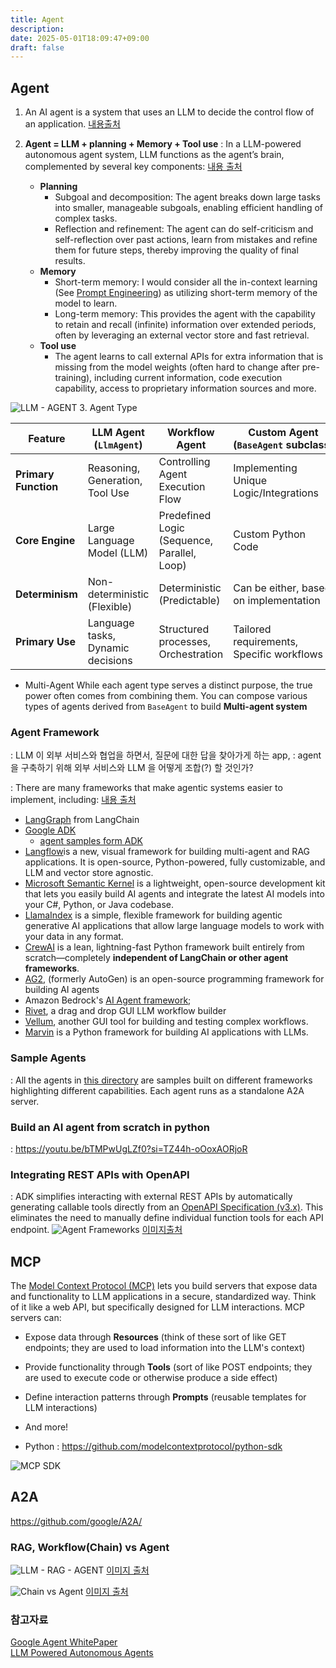 ```yaml
---
title: Agent
description: 
date: 2025-05-01T18:09:47+09:00
draft: false
---
```

##  Agent

1. An AI agent is a system that uses an LLM to decide the control flow of an application. [내용출처](https://blog.langchain.dev/what-is-an-agent/)

2. **Agent = LLM + planning + Memory + Tool use** : In a LLM-powered autonomous agent system, LLM functions as the agent’s brain, complemented by several key components:   [내용 출처](https://lilianweng.github.io/posts/2023-06-23-agent/)

	- **Planning**
	    - Subgoal and decomposition: The agent breaks down large tasks into smaller, manageable subgoals, enabling efficient handling of complex tasks.
	    - Reflection and refinement: The agent can do self-criticism and self-reflection over past actions, learn from mistakes and refine them for future steps, thereby improving the quality of final results.
	- **Memory**
	    - Short-term memory: I would consider all the in-context learning (See [Prompt Engineering](https://lilianweng.github.io/posts/2023-03-15-prompt-engineering/)) as utilizing short-term memory of the model to learn.
	    - Long-term memory: This provides the agent with the capability to retain and recall (infinite) information over extended periods, often by leveraging an external vector store and fast retrieval.
	- **Tool use**
	    - The agent learns to call external APIs for extra information that is missing from the model weights (often hard to change after pre-training), including current information, code execution capability, access to proprietary information sources and more.

![LLM - AGENT](llm_agent.png)
3.  Agent Type

|Feature|LLM Agent (`LlmAgent`)|Workflow Agent|Custom Agent (`BaseAgent` subclass)|
|---|---|---|---|
|**Primary Function**|Reasoning, Generation, Tool Use|Controlling Agent Execution Flow|Implementing Unique Logic/Integrations|
|**Core Engine**|Large Language Model (LLM)|Predefined Logic (Sequence, Parallel, Loop)|Custom Python Code|
|**Determinism**|Non-deterministic (Flexible)|Deterministic (Predictable)|Can be either, based on implementation|
|**Primary Use**|Language tasks, Dynamic decisions|Structured processes, Orchestration|Tailored requirements, Specific workflows|
- Multi-Agent
While each agent type serves a distinct purpose, the true power often comes from combining them. You can compose various types of agents derived from `BaseAgent` to build **Multi-agent system**
### Agent Framework  
:  LLM 이 외부 서비스와 협업을 하면서, 질문에 대한 답을 찾아가게 하는 app, 
: agent 을 구축하기 위해 외부 서비스와 LLM 을 어떻게 조합(?) 할 것인가?

: There are many frameworks that make agentic systems easier to implement, including: [내용 출처](https://www.anthropic.com/engineering/building-effective-agents)

- [LangGraph](https://langchain-ai.github.io/langgraph/) from LangChain
- [Google ADK](https://google.github.io/adk-docs/)
	- [agent samples form ADK](https://github.com/google/adk-samples)
- [Langflow](https://docs.langflow.org/)is a new, visual framework for building multi-agent and RAG applications. It is open-source, Python-powered, fully customizable, and LLM and vector store agnostic.
-  [Microsoft Semantic Kernel](https://learn.microsoft.com/en-us/semantic-kernel/overview/) is a lightweight, open-source development kit that lets you easily build AI agents and integrate the latest AI models into your C#, Python, or Java codebase.
-  [LlamaIndex](https://docs.llamaindex.ai/en/stable/understanding/agent/) is a simple, flexible framework for building agentic generative AI applications that allow large language models to work with your data in any format.
- [CrewAI](https://github.com/crewAIInc/crewAI) is a lean, lightning-fast Python framework built entirely from scratch—completely **independent of LangChain or other agent frameworks**.
- [AG2](https://docs.ag2.ai/latest/docs/quick-start/), (formerly AutoGen) is an open-source programming framework for building AI agents
- Amazon Bedrock's [AI Agent framework](https://aws.amazon.com/bedrock/agents/);
- [Rivet](https://rivet.ironcladapp.com/), a drag and drop GUI LLM workflow builder
- [Vellum](https://www.vellum.ai/), another GUI tool for building and testing complex workflows.  
- [Marvin](https://askmarvin.ai/welcome) is a Python framework for building AI applications with LLMs.

###  Sample Agents
: All the agents in [this directory](https://github.com/google/A2A/blob/main/samples/python/agents/README.md) are samples built on different frameworks highlighting different capabilities. Each agent runs as a standalone A2A server.

### Build an AI agent from scratch in python 
: https://youtu.be/bTMPwUgLZf0?si=TZ44h-oOoxAORjoR 

### Integrating REST APIs with OpenAPI
: ADK simplifies interacting with external REST APIs by automatically generating callable tools directly from an [OpenAPI Specification (v3.x)](https://swagger.io/specification/). This eliminates the need to manually define individual function tools for each API endpoint.
![Agent Frameworks](Agentframework.png)
[이미지출처](https://bcho.tistory.com/1470)

## MCP 
The [Model Context Protocol (MCP)](https://modelcontextprotocol.io/) lets you build servers that expose data and functionality to LLM applications in a secure, standardized way. Think of it like a web API, but specifically designed for LLM interactions. MCP servers can:

- Expose data through **Resources** (think of these sort of like GET endpoints; they are used to load information into the LLM's context)
- Provide functionality through **Tools** (sort of like POST endpoints; they are used to execute code or otherwise produce a side effect)
- Define interaction patterns through **Prompts** (reusable templates for LLM interactions)
- And more!

- Python : https://github.com/modelcontextprotocol/python-sdk

![MCP SDK](mcpsdk.png)


## A2A
https://github.com/google/A2A/



### RAG, Workflow(Chain) vs Agent 

![LLM - RAG - AGENT](llm_rag_agent.png)
[이미지 출처](https://medium.com/data-science/intro-to-llm-agents-with-langchain-when-rag-is-not-enough-7d8c08145834)

![Chain vs Agent](chainagent.png)
  [이미지 출처](https://python.langchain.com/v0.1/docs/use_cases/tool_use/)

###  참고자료
[Google Agent WhitePaper](https://www.kaggle.com/whitepaper-agents?trk=public_post_comment-text)    
[LLM Powered Autonomous Agents](https://lilianweng.github.io/posts/2023-06-23-agent/)


